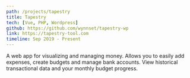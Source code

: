 ```yaml
---
path: /projects/tapestry
title: Tapestry
tech: [Vue, PHP, Wordpress]
github: https://github.com/wynnset/tapestry-wp
link: https://tapestry-tool.com
timeline: Sep 2019 - Present
---
```


A web app for visualizing and managing money. Allows you to easily add expenses, create budgets and manage bank accounts. View historical transactional data and your monthly budget progress.
